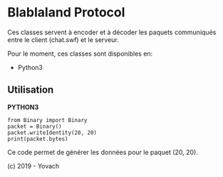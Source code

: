 # Blablaland Protocol

Ces classes servent à encoder et à décoder les paquets communiqués entre le client (chat.swf) et le serveur.

Pour le moment, ces classes sont disponibles en:
- Python3

Utilisation
--

**PYTHON3**

    from Binary import Binary
    packet = Binary()
    packet.writeIdentity(20, 20)
    print(packet.bytes)

Ce code permet de générer les données pour le paquet (20, 20).

(c) 2019 - Yovach
